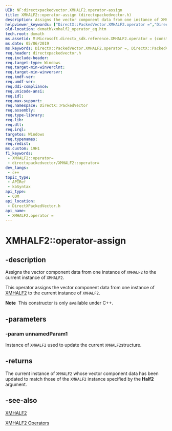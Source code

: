 ```yaml
---
UID: NF:directxpackedvector.XMHALF2.operator-assign
title: XMHALF2::operator-assign (directxpackedvector.h)
description: Assigns the vector component data from one instance of XMHALF2 to the current instance of XMHALF2.
helpviewer_keywords: ["DirectX::PackedVector.XMHALF2.operator =","DirectX::PackedVector::XMHALF2::operator =","XMHALF2 structure [DirectX Math Support APIs]","operator = method","XMHALF2.operator =","XMHALF2.operator-assign","XMHALF2.operator=","XMHALF2::operator-assign","XMHALF2::operator=","dxmath.xmhalf2_operator_eq","operator = method [DirectX Math Support APIs]","operator = method [DirectX Math Support APIs]","XMHALF2 structure","operator="]
old-location: dxmath\xmhalf2_operator_eq.htm
tech.root: dxmath
ms.assetid: M:Microsoft.directx_sdk.reference.XMHALF2.operator = (const XMHALF2)
ms.date: 05/06/2019
ms.keywords: DirectX::PackedVector.XMHALF2.operator =, DirectX::PackedVector::XMHALF2::operator =, XMHALF2 structure [DirectX Math Support APIs],operator = method, XMHALF2.operator =, XMHALF2.operator-assign, XMHALF2.operator=, XMHALF2::operator-assign, XMHALF2::operator=, dxmath.xmhalf2_operator_eq, operator = method [DirectX Math Support APIs], operator = method [DirectX Math Support APIs],XMHALF2 structure, operator=
req.header: directxpackedvector.h
req.include-header: 
req.target-type: Windows
req.target-min-winverclnt: 
req.target-min-winversvr: 
req.kmdf-ver: 
req.umdf-ver: 
req.ddi-compliance: 
req.unicode-ansi: 
req.idl: 
req.max-support: 
req.namespace: DirectX::PackedVector
req.assembly: 
req.type-library: 
req.lib: 
req.dll: 
req.irql: 
targetos: Windows
req.typenames: 
req.redist: 
ms.custom: 19H1
f1_keywords:
 - XMHALF2::operator=
 - directxpackedvector/XMHALF2::operator=
dev_langs:
 - c++
topic_type:
 - APIRef
 - kbSyntax
api_type:
 - COM
api_location:
 - DirectXPackedVector.h
api_name:
 - XMHALF2.operator =
---
```


# XMHALF2::operator-assign


## -description

Assigns the vector component data from one instance of <code>XMHALF2</code> to the current instance of <code>XMHALF2</code>.

This operator assigns the vector component data from one instance of <a href="/windows/win32/api/directxpackedvector/ns-directxpackedvector-xmhalf2">XMHALF2</a> to the current instance of <code>XMHALF2</code>.

<div class="alert"><b>Note</b>  This constructor is only available under C++.</div>

## -parameters

### -param unnamedParam1

Instance of <code>XMHALF2</code> used to update the current <code>XMHALF2</code>structure.

## -returns

The current instance of <code>XMHALF2</code> whose vector component data has been updated to match those of the <code>XMHALF2</code> instance specified by the <b>Half2</b> argument.

## -see-also

<a href="/windows/win32/api/directxpackedvector/ns-directxpackedvector-xmhalf2">XMHALF2</a>

<a href="https://msdn.microsoft.com/d5f2936e-a795-44e2-9568-ca7f365d9b34">XMHALF2 Operators</a>

